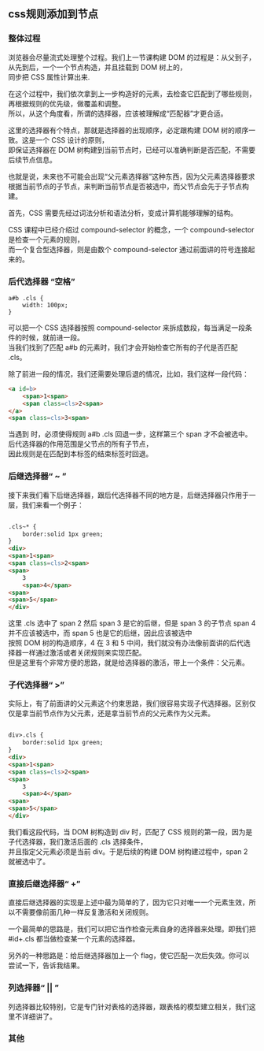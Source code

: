 ## css规则添加到节点

### 整体过程

浏览器会尽量流式处理整个过程。我们上一节课构建 DOM 的过程是：从父到子，从先到后，一个一个节点构造，并且挂载到 DOM 树上的，  
同步把 CSS 属性计算出来.

在这个过程中，我们依次拿到上一步构造好的元素，去检查它匹配到了哪些规则，再根据规则的优先级，做覆盖和调整。  
所以，从这个角度看，所谓的选择器，应该被理解成“匹配器”才更合适。  

这里的选择器有个特点，那就是选择器的出现顺序，必定跟构建 DOM 树的顺序一致。这是一个 CSS 设计的原则，  
即保证选择器在 DOM 树构建到当前节点时，已经可以准确判断是否匹配，不需要后续节点信息。  

也就是说，未来也不可能会出现“父元素选择器”这种东西，因为父元素选择器要求根据当前节点的子节点，来判断当前节点是否被选中，而父节点会先于子节点构建。

首先，CSS 需要先经过词法分析和语法分析，变成计算机能够理解的结构。

CSS 课程中已经介绍过 compound-selector 的概念，一个 compound-selector 是检查一个元素的规则，  
而一个复合型选择器，则是由数个 compound-selector 通过前面讲的符号连接起来的。  

### 后代选择器 “空格”

```
a#b .cls {
    width: 100px;
}
```

可以把一个 CSS 选择器按照 compound-selector 来拆成数段，每当满足一段条件的时候，就前进一段。  
当我们找到了匹配 a#b 的元素时，我们才会开始检查它所有的子代是否匹配 .cls。  

除了前进一段的情况，我们还需要处理后退的情况，比如，我们这样一段代码：

```html
<a id=b>
    <span>1<span>
    <span class=cls>2<span>
</a>
<span class=cls>3<span>
```

当遇到 时，必须使得规则 a#b .cls 回退一步，这样第三个 span 才不会被选中。后代选择器的作用范围是父节点的所有子节点，  
因此规则是在匹配到本标签的结束标签时回退。  

### 后继选择器“ ~ ”

接下来我们看下后继选择器，跟后代选择器不同的地方是，后继选择器只作用于一层，我们来看一个例子：

```html

.cls~* {
    border:solid 1px green;
}
<div>
<span>1<span>
<span class=cls>2<span>
<span>
    3
    <span>4</span>
<span>
<span>5</span>
</div>

```

这里 .cls 选中了 span 2 然后 span 3 是它的后继，但是 span 3 的子节点 span 4 并不应该被选中，而 span 5 也是它的后继，因此应该被选中  
按照 DOM 树的构造顺序，4 在 3 和 5 中间，我们就没有办法像前面讲的后代选择器一样通过激活或者关闭规则来实现匹配。  
但是这里有个非常方便的思路，就是给选择器的激活，带上一个条件：父元素。  


### 子代选择器“ >”

实际上，有了前面讲的父元素这个约束思路，我们很容易实现子代选择器。区别仅仅是拿当前节点作为父元素，还是拿当前节点的父元素作为父元素。

```html

div>.cls {
    border:solid 1px green;
}
<div>
<span>1<span>
<span class=cls>2<span>
<span>
    3
    <span>4</span>
<span>
<span>5</span>
</div>
```

我们看这段代码，当 DOM 树构造到 div 时，匹配了 CSS 规则的第一段，因为是子代选择器，我们激活后面的 .cls 选择条件，  
并且指定父元素必须是当前 div。于是后续的构建 DOM 树构建过程中，span 2 就被选中了。  
 
### 直接后继选择器“ +”

直接后继选择器的实现是上述中最为简单的了，因为它只对唯一一个元素生效，所以不需要像前面几种一样反复激活和关闭规则。

一个最简单的思路是，我们可以把它当作检查元素自身的选择器来处理。即我们把 #id+.cls 都当做检查某一个元素的选择器。

另外的一种思路是：给后继选择器加上一个 flag，使它匹配一次后失效。你可以尝试一下，告诉我结果。

### 列选择器“ || ”

列选择器比较特别，它是专门针对表格的选择器，跟表格的模型建立相关，我们这里不详细讲了。

### 其他



